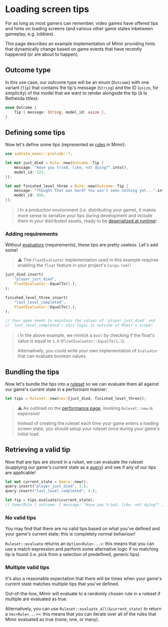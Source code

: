# Loading screen tips

For as long as most gamers can remember, video games have offered tips and hints on loading screens (and various other game states inbetween gameplay, e.g. lobbies).

This page describes an example implementation of Mímir providing hints that dynamically change based on game events that have recently happened (or are about to happen).

## Outcome type

In this use case, our outcome type will be an enum (`Outcome`) with one variant (`Tip`) that contains the tip's message (`String`) and the ID (`usize`, for simplicity) of the model that we want to render alongside the tip (à la Bethesda titles):

```rs
enum Outcome {
    Tip { message: String, model_id: usize },
}
```

## Defining some tips

Now let's define some tips (represented as [rules](/concepts/rule.html) in Mímir):

```rs
use subtale_mimir::prelude::*;

let mut just_died = Rule::new(Outcome::Tip {
    message: "Have you tried, like, not dying?".into(),
    model_id: 123,
});

let mut finished_level_three = Rule::new(Outcome::Tip {
    message: "Thought that was hard? You ain't seen nothing yet...".into(),
    model_id: 456,
});
```

> ℹ️ In a production environment (i.e. distributing your game), it makes more sense to serialize your tips during development and include them in your distributed assets, ready to be [deserialized at runtime](/serialization.html)!

### Adding requirements

Without [evaluators](/concepts/evaluator.html) (requirements), these tips are pretty useless. Let's add some!

> ⚠️ The `FloatEvaluator` implementation used in this example requires enabling the `float` feature in your project's `Cargo.toml`!

```rs
just_died.insert(
    "player_just_died",
    FloatEvaluator::EqualTo(1.),
);

finished_level_three.insert(
    "last_level_completed",
    FloatEvaluator::EqualTo(3.),
);

// Your game needs to maintain the values of `player_just_died` and
// `last_level_completed`: this logic is outside of Mímir's scope!
```

> ℹ️ In the above example, we mimick a `bool` by checking if the float's value is equal to `1.0` (`FloatEvaluator::EqualTo(1.)`).
>
> Alternatively, you could write your own implementation of `Evaluator` that can evaluate boolean values.

## Bundling the tips

Now let's bundle the tips into a [ruleset](/concepts/ruleset.html) so we can evaluate them all against our game's current state in a performant manner:

```rs
let tips = Ruleset::new(vec![just_died, finished_level_three]);
```

> ⚠️ As outlined on the [performance page](/performance.html#ruleset-storage), invoking `Ruleset::new` is expensive!
>
> Instead of creating the ruleset each time your game enters a loading screen state, you should setup your ruleset once during your game's initial load.

## Retrieving a valid tip

Now that are tips are stored in a rulset, we can evaluate the ruleset (supplying our game's current state as a [query](/concepts/query.html)) and see if any of our tips are applicable!

```rs
let mut current_state = Query::new();
query.insert("player_just_died", 1.);
query.insert("last_level_completed", 4.);

let tip = tips.evaluate(&current_state);
// Some(Rule { outcome: { message: "Have you tried, like, not dying?" }})
```

### No valid tips

You may find that there are no valid tips based on what you've defined and your game's current state; this is completely normal behaviour!

`Ruleset::evaluate` returns an `Option<Rule<...>`: this means that you can use a match expression and perform some alternative logic if no matching tip is found (i.e. pick from a selection of predefined, generic tips).

### Multiple valid tips

It's also a reasonable expectation that there will be times when your game's current state matches multiple tips that you've defined.

Out-of-the-box, Mímir will evaluate to a randomly chosen rule in a ruleset if multiple are evaluated as true.

Alternatively, you can use `Ruleset::evaluate_all(&current_state)` to return a `Vec<Rule<...>>`: this means that you can iterate over all of the rules that Mímir evaluated as true (none, one, or many).
